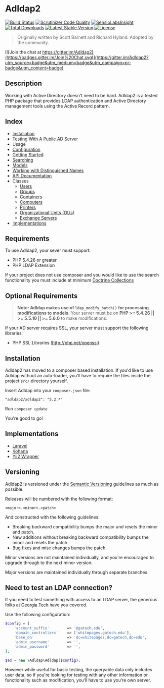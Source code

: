 # Adldap2

[![Build Status](https://img.shields.io/travis/Adldap2/Adldap2/v5.2.11.svg?style=flat-square)](https://travis-ci.org/Adldap2/Adldap2)
[![Scrutinizer Code Quality](https://img.shields.io/scrutinizer/g/adLDAP2/adLDAP2/master.svg?style=flat-square)](https://scrutinizer-ci.com/g/adLDAP2/adLDAP2/?branch=master)
[![SensioLabsInsight](https://img.shields.io/sensiolabs/i/45a86fc2-b202-4f1b-9549-679900e5807c.svg?style=flat-square)](https://insight.sensiolabs.com/projects/45a86fc2-b202-4f1b-9549-679900e5807c)
[![Total Downloads](https://img.shields.io/packagist/dt/adldap2/adldap2.svg?style=flat-square)](https://packagist.org/packages/adldap2/adldap2)
[![Latest Stable Version](https://img.shields.io/packagist/v/adldap2/adldap2.svg?style=flat-square)](https://packagist.org/packages/adldap2/adldap2)
[![License](https://img.shields.io/packagist/l/adldap2/adldap2.svg?style=flat-square)](https://packagist.org/packages/adldap2/adldap2)

> Originally written by Scott Barnett and Richard Hyland. Adopted by the community.

[![Join the chat at https://gitter.im/Adldap2](https://badges.gitter.im/Join%20Chat.svg)](https://gitter.im/Adldap2?utm_source=badge&utm_medium=badge&utm_campaign=pr-badge&utm_content=badge)

## Description

Working with Active Directory doesn't need to be hard. Adldap2 is a tested PHP package that provides LDAP
authentication and Active Directory management tools using the Active Record pattern.

## Index

- [Installation](#installation)
- [Testing With A Public AD Server](#need-to-test-an-ldap-connection)
- Usage
 - [Configuration](https://github.com/adldap2/adldap2/tree/v5.2/docs/CONFIGURATION.md)
 - [Getting Started](https://github.com/adldap2/adldap2/tree/v5.2/docs/GETTING-STARTED.md)
 - [Searching](https://github.com/adldap2/adldap2/tree/v5.2/docs/SEARCH.md)
 - [Models](https://github.com/adldap2/adldap2/tree/v5.2/docs/models/INDEX.md)
 - [Working with Distinguished Names](https://github.com/adldap2/adldap2/tree/v5.2/docs/DISTINGUISHED-NAMES.md)
 - [API Documentation](http://adldap2.github.io/api/v5.2.0)
- Classes
  - [Users](https://github.com/adldap2/adldap2/tree/v5.2/docs/classes/USERS.md)
  - [Groups](https://github.com/adldap2/adldap2/tree/v5.2/docs/classes/GROUPS.md)
  - [Containers](https://github.com/adldap2/adldap2/tree/v5.2/docs/classes/CONTAINERS.md)
  - [Computers](https://github.com/adldap2/adldap2/tree/v5.2/docs/classes/COMPUTERS.md)
  - [Printers](https://github.com/adldap2/adldap2/tree/v5.2/docs/classes/PRINTERS.md)
  - [Organizational Units (OUs)](https://github.com/adldap2/adldap2/tree/v5.2/docs/classes/ORGANIZATIONAL-UNITS.md)
  - [Exchange Servers](https://github.com/adldap2/adldap2/tree/v5.2/docs/classes/EXCHANGE.md)
- [Implementations](#implementations)

## Requirements

To use Adldap2, your sever must support:

- PHP 5.4.26 or greater
- PHP LDAP Extension

If your project does not use composer and you would like to use the search functionality you must include at minimum [Doctrine Collections](https://github.com/doctrine/collections)


## Optional Requirements

> **Note: Adldap makes use of `ldap_modify_batch()` for processing modifications to models**. Your server
must be on **PHP >= 5.4.26 || >= 5.5.10 || >= 5.6.0** to make modifications.

If your AD server requires SSL, your server must support the following libraries:

- PHP SSL Libraries (http://php.net/openssl)

## Installation

Adldap2 has moved to a composer based installation. If you'd like to use Adldap without an auto-loader, you'll
have to require the files inside the project `src/` directory yourself.

Insert Adldap into your `composer.json` file:

    "adldap2/adldap2": "5.2.*"
   
Run `composer update`

You're good to go!

## Implementations

- [Laravel](https://github.com/Adldap2/Adldap2-Laravel)
- [Kohana](https://github.com/Adldap2/Adldap2-Kohana)
- [Yii2 Wrapper](https://github.com/edvler/yii2-adldap-module)

## Versioning

Adldap2 is versioned under the [Semantic Versioning](http://semver.org/) guidelines as much as possible.

Releases will be numbered with the following format:

`<major>.<minor>.<patch>`

And constructed with the following guidelines:

* Breaking backward compatibility bumps the major and resets the minor and patch.
* New additions without breaking backward compatibility bumps the minor and resets the patch.
* Bug fixes and misc changes bumps the patch.

Minor versions are not maintained individually, and you're encouraged to upgrade through to the next minor version.

Major versions are maintained individually through separate branches.

## Need to test an LDAP connection?

If you need to test something with access to an LDAP server, the generous folks at [Georgia Tech](http://drupal.gatech.edu/handbook/public-ldap-server) have you covered.

Use the following configuration:

```php
$config = [
    'account_suffix'        => '@gatech.edu',
    'domain_controllers'    => ['whitepages.gatech.edu'],
    'base_dn'               => 'dc=whitepages,dc=gatech,dc=edu',
    'admin_username'        => '',
    'admin_password'        => '',
];

$ad = new \Adldap\Adldap($config);
```
    
However while useful for basic testing, the queryable data only includes user data, so if you're looking for testing with any other information
or functionality such as modification, you'll have to use you're own server.

